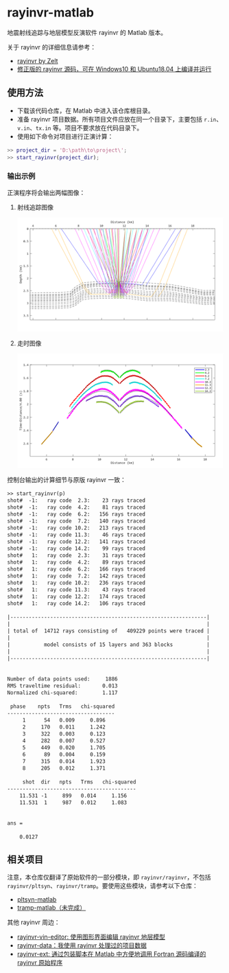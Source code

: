 # rayinvr-matlab

地震射线追踪与地层模型反演软件 rayinvr 的 Matlab 版本。

关于 rayinvr 的详细信息请参考：

- [rayinvr by Zelt](http://terra.rice.edu/department/faculty/zelt/rayinvr.html)
- [修正版的 rayinvr 源码，可在 Windows10 和 Ubuntu18.04 上编译并运行](https://github.com/hzhu212/rayinvr)

## 使用方法

- 下载该代码仓库，在 Matlab 中进入该仓库根目录。
- 准备 rayinvr 项目数据。所有项目文件应放在同一个目录下，主要包括 `r.in`、`v.in`、`tx.in` 等。项目不要求放在代码目录下。
- 使用如下命令对项目进行正演计算：

```matlab
>> project_dir = 'D:\path\to\project\';
>> start_rayinvr(project_dir);
```

### 输出示例

正演程序将会输出两幅图像：

1. 射线追踪图像

    ![ray trace](https://raw.githubusercontent.com/hzhu212/image-store/master/blog/1.png)

2. 走时图像

    ![reduced time](https://raw.githubusercontent.com/hzhu212/image-store/master/blog/2.png)

控制台输出的计算细节与原版 rayinvr 一致：

```
>> start_rayinvr(p)
shot#  -1:   ray code  2.3:    23 rays traced  
shot#  -1:   ray code  4.2:    81 rays traced  
shot#  -1:   ray code  6.2:   156 rays traced  
shot#  -1:   ray code  7.2:   140 rays traced  
shot#  -1:   ray code 10.2:   213 rays traced  
shot#  -1:   ray code 11.3:    46 rays traced  
shot#  -1:   ray code 12.2:   141 rays traced  
shot#  -1:   ray code 14.2:    99 rays traced  
shot#   1:   ray code  2.3:    31 rays traced  
shot#   1:   ray code  4.2:    89 rays traced  
shot#   1:   ray code  6.2:   166 rays traced  
shot#   1:   ray code  7.2:   142 rays traced  
shot#   1:   ray code 10.2:   236 rays traced  
shot#   1:   ray code 11.3:    43 rays traced  
shot#   1:   ray code 12.2:   174 rays traced  
shot#   1:   ray code 14.2:   106 rays traced  

|----------------------------------------------------------------|
|                                                                |
| total of  14712 rays consisting of   409229 points were traced |
|                                                                |
|           model consists of 15 layers and 363 blocks           |
|                                                                |
|----------------------------------------------------------------|

 
Number of data points used:     1886
RMS traveltime residual:       0.013
Normalized chi-squared:        1.117
 
 phase    npts   Trms   chi-squared
-----------------------------------
     1      54   0.009     0.896
     2     170   0.011     1.242
     3     322   0.003     0.123
     4     282   0.007     0.527
     5     449   0.020     1.705
     6      89   0.004     0.159
     7     315   0.014     1.923
     8     205   0.012     1.371
 
     shot  dir   npts   Trms   chi-squared
------------------------------------------
    11.531 -1     899   0.014     1.156
    11.531  1     987   0.012     1.083
 

ans =

    0.0127

```

## 相关项目

注意，本仓库仅翻译了原始软件的一部分模块，即 `rayinvr/rayinvr`，不包括 `rayinvr/pltsyn`、`rayinvr/tramp`。要使用这些模块，请参考以下仓库：

- [pltsyn-matlab](https://github.com/hzhu212/pltsyn-matlab)
- [tramp-matlab（未完成）]()

其他 rayinvr 周边：

- [rayinvr-vin-editor: 使用图形界面编辑 rayinvr 地层模型](https://github.com/hzhu212/rayinvr-v.in-editor)
- [rayinvr-data：我使用 rayinvr 处理过的项目数据](https://github.com/hzhu212/rayinvr-data)
- [rayinvr-ext: 通过包装脚本在 Matlab 中方便地调用 Fortran 源码编译的 rayinvr 原始程序](https://github.com/hzhu212/rayinvr-ext)
